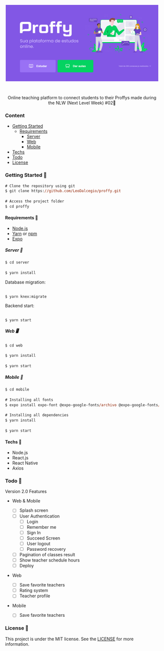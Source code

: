 <!-- VARS -->

[node-url]: https://nodejs.org/en
[yarn-url]: https://classic.yarnpkg.com/
[npm-url]: https://www.npmjs.com/
[expo-url]: https://expo.io/
[license-url]: https://github.com/leodalcegio/proffy/blob/master/license

<!-- VARS -->

<div align="center">

<img width="500px" align="center" src=".github/proffy-initial.jfif"></img>

</div>

<br>
<p align="center">
    Online teaching platform to connect students to their Proffys made during the <a src="https://nextlevelweek.com"> NLW (Next Level Week) #02</a>🚀
</p>

### Content

-   [Getting Started](#Getting-Started-)
    -   [Requirements](#Requirements)
        -   [Server](#Server)
        -   [Web](#Web)
        -   [Mobile](#Mobile)
-   [Techs](#Techs)
-   [Todo](#Todo-)
-   [License](#License-)

### Getting Started 🚀

```ps
# Clone the repository using git
$ git clone https://github.com/LeoDalcegio/proffy.git

# Access the project folder
$ cd proffy
```

#### Requirements 🦺

-   [Node.js][node-url]
-   [Yarn][yarn-url] or [npm][npm-url]
-   [Expo][expo-url]

##### Server 💾

```ps
$ cd server

$ yarn install
```

Database migration:

```

$ yarn knex:migrate

```

Backend start:

```

$ yarn start

```

##### Web 🖥️

```ps
$ cd web

$ yarn install

$ yarn start
```

##### Mobile 📱

```ps
$ cd mobile

# Installing all fonts
$ expo install expo-font @expo-google-fonts/archivo @expo-google-fonts/poppins

# Installing all dependencies
$ yarn install

$ yarn start
```

#### Techs 🤙

-   Node.js
-   React.js
-   React Native
-   Axios

### Todo 📌

Version 2.0 Features

-   Web & Mobile

    -   [ ] Splash screen
    -   [ ] User Authentication
        -   [ ] Login
        -   [ ] Remember me
        -   [ ] Sign In
        -   [ ] Succeed Screen
        -   [ ] User logout
        -   [ ] Password recovery
    -   [ ] Pagination of classes result
    -   [ ] Show teacher schedule hours
    -   [ ] Deploy

-   Web

    -   [ ] Save favorite teachers
    -   [ ] Rating system
    -   [ ] Teacher profile

-   Mobile
    -   [ ] Save favorite teachers

### License 📝

This project is under the MIT license. See the [LICENSE][license-url] for more information.
